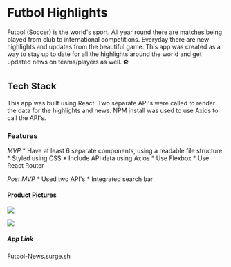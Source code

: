 # Futbol Highlights 

Futbol (Soccer) is the world's sport. All year round there are matches being played from club to international competitions. Everyday there are new highlights and updates from the beautiful game. This app was created as a way to stay up to date for all the highlights around the world and get updated news on teams/players as well. :soccer:

## Tech Stack

This app was built using React. Two separate API's were called to render the data for the highlights and news. NPM install was used to use Axios to call the API's. 

### Features 

*MVP*
    * Have at least 6 separate components, using a readable file structure.
    * Styled using CSS
    * Include API data using Axios 
    * Use Flexbox
    * Use React Router 

*Post MVP*
    * Used two API's 
    * Integrated search bar 


#### Product Pictures 
![](/Users/jhordanfigueroa/SEI-Cicadas/unit2/project/Football-Highlights/football-app/src/Highlights.png)

![](/Users/jhordanfigueroa/SEI-Cicadas/unit2/project/Football-Highlights/football-app/src/News.png)

##### App Link 

Futbol-News.surge.sh






